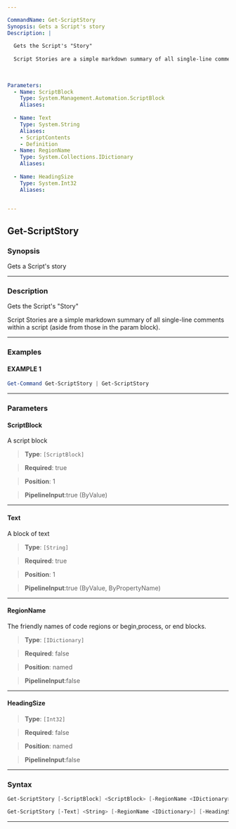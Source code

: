 ```yaml
---

CommandName: Get-ScriptStory
Synopsis: Gets a Script's story
Description: |
  
  Gets the Script's "Story"
  
  Script Stories are a simple markdown summary of all single-line comments within a script (aside from those in the param block).
  
  
  
Parameters: 
  - Name: ScriptBlock
    Type: System.Management.Automation.ScriptBlock
    Aliases: 
    
  - Name: Text
    Type: System.String
    Aliases: 
    - ScriptContents
    - Definition
  - Name: RegionName
    Type: System.Collections.IDictionary
    Aliases: 
    
  - Name: HeadingSize
    Type: System.Int32
    Aliases: 
    

---
```



Get-ScriptStory
---------------
### Synopsis
Gets a Script's story

---
### Description

Gets the Script's "Story"

Script Stories are a simple markdown summary of all single-line comments within a script (aside from those in the param block).

---
### Examples
#### EXAMPLE 1
```PowerShell
Get-Command Get-ScriptStory | Get-ScriptStory
```

---
### Parameters
#### **ScriptBlock**

A script block



> **Type**: ```[ScriptBlock]```

> **Required**: true

> **Position**: 1

> **PipelineInput**:true (ByValue)



---
#### **Text**

A block of text



> **Type**: ```[String]```

> **Required**: true

> **Position**: 1

> **PipelineInput**:true (ByValue, ByPropertyName)



---
#### **RegionName**

The friendly names of code regions or begin,process, or end blocks.



> **Type**: ```[IDictionary]```

> **Required**: false

> **Position**: named

> **PipelineInput**:false



---
#### **HeadingSize**

> **Type**: ```[Int32]```

> **Required**: false

> **Position**: named

> **PipelineInput**:false



---
### Syntax
```PowerShell
Get-ScriptStory [-ScriptBlock] <ScriptBlock> [-RegionName <IDictionary>] [-HeadingSize <Int32>] [<CommonParameters>]
```
```PowerShell
Get-ScriptStory [-Text] <String> [-RegionName <IDictionary>] [-HeadingSize <Int32>] [<CommonParameters>]
```
---
